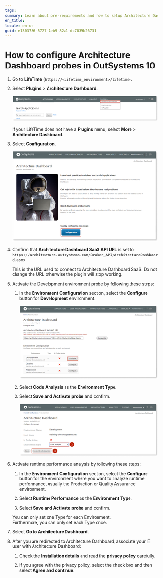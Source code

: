 ```yaml
---
tags:
summary: Learn about pre-requirements and how to setup Architecture Dashboard.
en_title:
locale: en-us
guid: e1303736-5727-4eb9-82a1-dc7039b26731
---
```



# How to configure Architecture Dashboard probes in OutSystems 10

1. Go to **LifeTime** (`https://<lifetime_environment>/lifetime`).

1. Select **Plugins** \> **Architecture Dashboard**.

    ![Architecture Dashboard Plugin](images/setup-plugin-lt.png)

    <div class="info" markdown="1">

    If your LifeTime does not have a **Plugins** menu, select **More** \> **Architecture Dashboard**.

    </div>

1. Select **Configuration**.

    ![Configuration](images/setup-plugin-configuration-lt.png)

1. Confirm that **Architecture Dashboard SaaS API URL** is set to `https://architecture.outsystems.com/Broker_API/ArchitectureDashboard.asmx`

    <div class="info" markdown="1">
    This is the URL used to connect to Architecture Dashboard SaaS.
    Do not change the URL otherwise the plugin will stop working.
    </div>

1. Activate the Development environment probe by following these steps:

    1. In the **Environment Configuration** section, select the **Configure** button for **Development** environment.

        ![Environment Configuration](images/setup-development-probe-01-lt.png)

    1. Select **Code Analysis** as the **Environment Type**.

    1. Select **Save and Activate probe** and confirm.

        ![Env_Configuration_2.PNG](images/setup-development-probe-02-lt.png)

1. Activate runtime performance analysis by following these steps:

    1. In the **Environment Configuration** section, select the **Configure** button for the environment where you want to analyze runtime performance, usually the Production or Quality Assurance environment.

    1. Select **Runtime Performance** as the **Environment Type**.

    1. Select **Save and Activate probe** and confirm.

    <div class="info" markdown="1">

    You can only set one Type for each Environment.  
    Furthermore, you can only set each Type once.

    </div>

1. Select **Go to Architecture Dashboard**.

1. After you are redirected to Architecture Dashboard, associate your IT user with Architecture Dashboard:

    1. Check the **Installation details** and read the **privacy policy** carefully.

    1. If you agree with the privacy policy, select the check box and then select **Agree and continue**.
